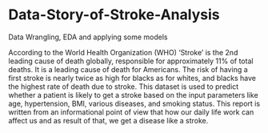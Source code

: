 # Data-Story-of-Stroke-Analysis
Data Wrangling, EDA and applying some models



According to the World Health Organization (WHO) ‘Stroke’ is the 2nd leading cause of death globally, responsible for approximately 11% of total deaths. It is a leading cause of death for Americans. The risk of having a first stroke is nearly twice as high for blacks as for whites, and blacks have the highest rate of death due to stroke.
This dataset is used to predict whether a patient is likely to get a stroke based on the input parameters like age, hypertension, BMI, various diseases, and smoking status. This report is written from an informational point of view that how our daily life work can affect us and as result of that, we get a disease like a stroke. 
